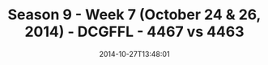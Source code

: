 ---
title: Season 9 - Week 7 (October 24 & 26, 2014) - DCGFFL - 4467 vs 4463
teams_score:
- team: 4467
  score:
- team: 4463
  score: 19
mvp: BB (Red), John Woods (Navy)
game-ball: N/A
sportsperson: ''
season: 9
week: 7
date: '2014-10-27T13:48:01'
pageid: season-9-week-7-4467-vs-4463
---